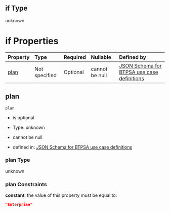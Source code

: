 ## if Type

unknown

# if Properties

| Property      | Type          | Required | Nullable       | Defined by                                                                                                                                                                                                                                  |
| :------------ | :------------ | :------- | :------------- | :------------------------------------------------------------------------------------------------------------------------------------------------------------------------------------------------------------------------------------------ |
| [plan](#plan) | Not specified | Optional | cannot be null | [JSON Schema for BTPSA use case definitions](btpsa-usecase-properties-services-items-allof-2-then-allof-18-then-allof-0-if-properties-plan.md "undefined#/properties/services/items/allOf/2/then/allOf/18/then/allOf/0/if/properties/plan") |

## plan



`plan`

*   is optional

*   Type: unknown

*   cannot be null

*   defined in: [JSON Schema for BTPSA use case definitions](btpsa-usecase-properties-services-items-allof-2-then-allof-18-then-allof-0-if-properties-plan.md "undefined#/properties/services/items/allOf/2/then/allOf/18/then/allOf/0/if/properties/plan")

### plan Type

unknown

### plan Constraints

**constant**: the value of this property must be equal to:

```json
"Enterprise"
```
